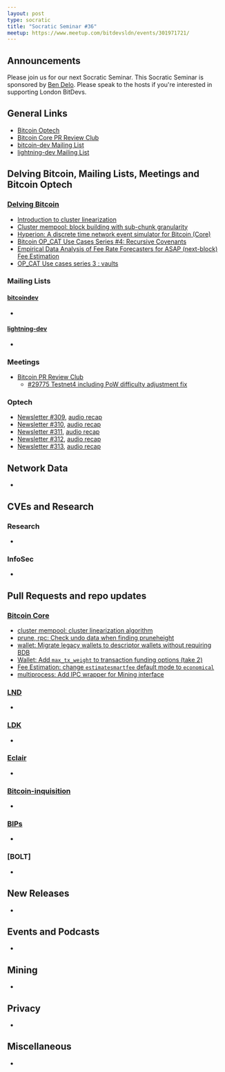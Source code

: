 ```yaml
---
layout: post
type: socratic
title: "Socratic Seminar #36"
meetup: https://www.meetup.com/bitdevsldn/events/301971721/
---
```


## Announcements

Please join us for our next Socratic Seminar. This Socratic Seminar is sponsored by [Ben Delo](https://twitter.com/bendelo).
Please speak to the hosts if you're interested in supporting London BitDevs.

## General Links

* [Bitcoin Optech](https://bitcoinops.org)
* [Bitcoin Core PR Review Club](https://bitcoincore.reviews)
* [bitcoin-dev Mailing List](https://lists.linuxfoundation.org/pipermail/bitcoin-dev)
* [lightning-dev Mailing List](https://lists.linuxfoundation.org/pipermail/lightning-dev)

## Delving Bitcoin, Mailing Lists, Meetings and Bitcoin Optech
### [Delving Bitcoin](https://delvingbitcoin.org/)
- [Introduction to cluster linearization](https://delvingbitcoin.org/t/introduction-to-cluster-linearization/1032)
- [Cluster mempool: block building with sub-chunk granularity](https://delvingbitcoin.org/t/cluster-mempool-block-building-with-sub-chunk-granularity/1044)
- [Hyperion: A discrete time network event simulator for Bitcoin (Core)](https://delvingbitcoin.org/t/hyperion-a-discrete-time-network-event-simulator-for-bitcoin-core/1042)
- [Bitcoin OP\_CAT Use Cases Series #4: Recursive Covenants](https://delvingbitcoin.org/t/bitcoin-op-cat-use-cases-series-4-recursive-covenants/1028)
- [Empirical Data Analysis of Fee Rate Forecasters for ASAP (next-block) Fee Estimation](https://delvingbitcoin.org/t/empirical-data-analysis-of-fee-rate-forecasters-for-asap-next-block-fee-estimation/1022)
- [OP\_CAT Use cases series 3 : vaults](https://delvingbitcoin.org/t/op-cat-use-cases-series-3-vaults/1006)

### Mailing Lists
#### [bitcoindev](https://groups.google.com/g/bitcoindev)
-

#### [lightning-dev](https://lists.linuxfoundation.org/pipermail/lightning-dev)
-

### Meetings
- [Bitcoin PR Review Club](https://bitcoincore.reviews)
  - [#29775 Testnet4 including PoW difficulty adjustment fix](https://bitcoincore.reviews/29775)

### Optech
- [Newsletter #309](https://bitcoinops.org/en/newsletters/2024/06/28/), [audio recap](https://bitcoinops.org/en/podcast/2024/06/29/)
- [Newsletter #310](https://bitcoinops.org/en/newsletters/2024/07/05/), [audio recap](https://bitcoinops.org/en/podcast/2024/07/09/)
- [Newsletter #311](https://bitcoinops.org/en/newsletters/2024/07/12/), [audio recap](https://bitcoinops.org/en/podcast/2024/07/16/)
- [Newsletter #312](https://bitcoinops.org/en/newsletters/2024/07/19/), [audio recap](https://bitcoinops.org/en/podcast/2024/07/23/)
- [Newsletter #313](https://bitcoinops.org/en/newsletters/2024/07/26/), [audio recap](https://bitcoinops.org/en/podcast/2024/07/30/)

## Network Data
-

## CVEs and Research
### Research
-

### InfoSec
-

## Pull Requests and repo updates
### [Bitcoin Core](https://github.com/bitcoin/bitcoin)
<!--- Link to query merged PRs since YYYY-MM-DD sorted by descending activity: https://github.com/bitcoin/bitcoin/pulls?page=1&q=is%3Apr+is%3Aclosed+merged%3A%3EYYYY-MM-DD+sort%3Acomments-desc -->
- [cluster mempool: cluster linearization algorithm](https://github.com/bitcoin/bitcoin/pull/30126)
- [prune, rpc: Check undo data when finding pruneheight](https://github.com/bitcoin/bitcoin/pull/29668)
- [wallet: Migrate legacy wallets to descriptor wallets without requiring BDB](https://github.com/bitcoin/bitcoin/pull/26596)
- [Wallet: Add `max_tx_weight` to transaction funding options (take 2)](https://github.com/bitcoin/bitcoin/pull/29523)
- [Fee Estimation: change `estimatesmartfee` default mode to `economical`](https://github.com/bitcoin/bitcoin/pull/30275)
- [multiprocess: Add IPC wrapper for Mining interface](https://github.com/bitcoin/bitcoin/pull/30510)


### [LND](https://github.com/lightningnetwork/lnd)
-

### [LDK](https://github.com/lightningdevkit/rust-lightning)
-

### [Eclair](https://github.com/ACINQ/eclair)
-

### [Bitcoin-inquisition](https://github.com/bitcoin-inquisition/bitcoin)
-

### [BIPs](https://github.com/bitcoin/bips)
-

### [BOLT]
-

## New Releases
-

## Events and Podcasts
-

## Mining
-

## Privacy
-

## Miscellaneous
-
